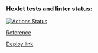 ### Hexlet tests and linter status:
[![Actions Status](https://github.com/Nikimad/layout-designer-project-lvl3/workflows/hexlet-check/badge.svg)](https://github.com/Nikimad/layout-designer-project-lvl3/actions)

[Reference](https://www.figma.com/file/FCKtzaxDPU4pguKapIbdko/Hexlet-LayoutDesigner-Project.-Hexlet-Messenger)

[Deploy link](https://www.nikimad-chat.surge.sh)
